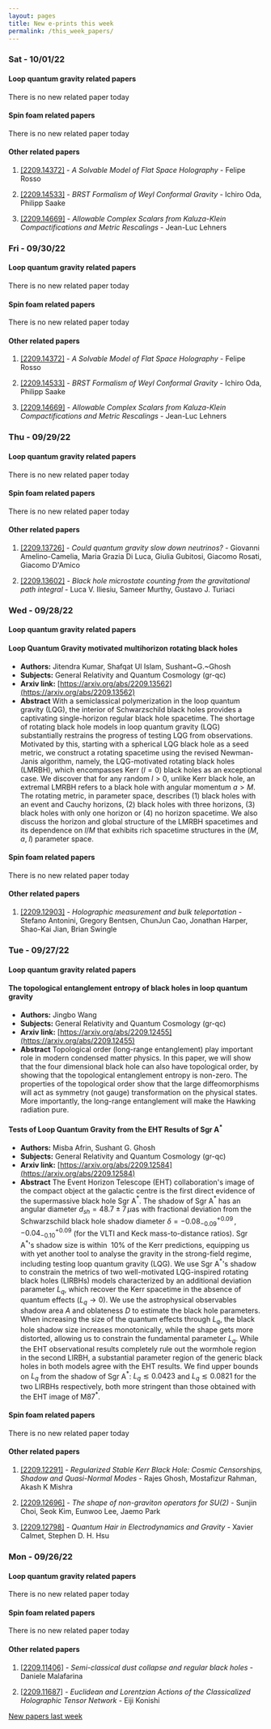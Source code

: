 ```yaml
---
layout: pages
title: New e-prints this week
permalink: /this_week_papers/
---
```




### Sat - 10/01/22

#### Loop quantum gravity related papers

There is no new related paper today 

#### Spin foam related papers

There is no new related paper today 



#### Other related papers

1. [[2209.14372]](https://arxiv.org/abs/2209.14372) - *A Solvable Model of Flat Space Holography* - Felipe Rosso

1. [[2209.14533]](https://arxiv.org/abs/2209.14533) - *BRST Formalism of Weyl Conformal Gravity* - Ichiro Oda, Philipp Saake

1. [[2209.14669]](https://arxiv.org/abs/2209.14669) - *Allowable Complex Scalars from Kaluza-Klein Compactifications and Metric  Rescalings* - Jean-Luc Lehners



### Fri - 09/30/22

#### Loop quantum gravity related papers

There is no new related paper today 

#### Spin foam related papers

There is no new related paper today 



#### Other related papers

1. [[2209.14372]](https://arxiv.org/abs/2209.14372) - *A Solvable Model of Flat Space Holography* - Felipe Rosso

1. [[2209.14533]](https://arxiv.org/abs/2209.14533) - *BRST Formalism of Weyl Conformal Gravity* - Ichiro Oda, Philipp Saake

1. [[2209.14669]](https://arxiv.org/abs/2209.14669) - *Allowable Complex Scalars from Kaluza-Klein Compactifications and Metric  Rescalings* - Jean-Luc Lehners



### Thu - 09/29/22

#### Loop quantum gravity related papers

There is no new related paper today 

#### Spin foam related papers

There is no new related paper today 



#### Other related papers

1. [[2209.13726]](https://arxiv.org/abs/2209.13726) - *Could quantum gravity slow down neutrinos?* - Giovanni Amelino-Camelia, Maria Grazia Di Luca, Giulia Gubitosi, Giacomo Rosati, Giacomo D'Amico

1. [[2209.13602]](https://arxiv.org/abs/2209.13602) - *Black hole microstate counting from the gravitational path integral* - Luca V. Iliesiu, Sameer Murthy, Gustavo J. Turiaci



### Wed - 09/28/22

#### Loop quantum gravity related papers

#### **Loop Quantum Gravity motivated multihorizon rotating black holes**
 - **Authors:** Jitendra Kumar, Shafqat Ul Islam, Sushant~G.~Ghosh
 - **Subjects:** General Relativity and Quantum Cosmology (gr-qc)
 - **Arxiv link:** [https://arxiv.org/abs/2209.13562](https://arxiv.org/abs/2209.13562)
 - **Abstract**
 With a semiclassical polymerization in the loop quantum gravity (LQG), the interior of Schwarzschild black holes provides a captivating single-horizon regular black hole spacetime. The shortage of rotating black hole models in loop quantum gravity (LQG) substantially restrains the progress of testing LQG from observations. Motivated by this, starting with a spherical LQG black hole as a seed metric, we construct a rotating spacetime using the revised Newman-Janis algorithm, namely, the LQG-motivated rotating black holes (LMRBH), which encompasses Kerr ($l=0$) black holes as an exceptional case. We discover that for any random $l>0$, unlike Kerr black hole, an extremal LMRBH refers to a black hole with angular momentum $a>M$. The rotating metric, in parameter space, describes (1) black holes with an event and Cauchy horizons, (2) black holes with three horizons, (3) black holes with only one horizon or (4) no horizon spacetime. We also discuss the horizon and global structure of the LMRBH spacetimes and its dependence on $l/M$ that exhibits rich spacetime structures in the ($M,\;a,\;l$) parameter space. 

#### Spin foam related papers

There is no new related paper today 



#### Other related papers

1. [[2209.12903]](https://arxiv.org/abs/2209.12903) - *Holographic measurement and bulk teleportation* - Stefano Antonini, Gregory Bentsen, ChunJun Cao, Jonathan Harper, Shao-Kai Jian, Brian Swingle



### Tue - 09/27/22

#### Loop quantum gravity related papers

#### **The topological entanglement entropy of black holes in loop quantum  gravity**
 - **Authors:** Jingbo Wang
 - **Subjects:** General Relativity and Quantum Cosmology (gr-qc)
 - **Arxiv link:** [https://arxiv.org/abs/2209.12455](https://arxiv.org/abs/2209.12455)
 - **Abstract**
 Topological order (long-range entanglement) play important role in modern condensed matter physics. In this paper, we will show that the four dimensional black hole can also have topological order, by showing that the topological entanglement entropy is non-zero. The properties of the topological order show that the large diffeomorphisms will act as symmetry (not gauge) transformation on the physical states. More importantly, the long-range entanglement will make the Hawking radiation pure. 

#### **Tests of Loop Quantum Gravity from the EHT Results of Sgr A$^*$**
 - **Authors:** Misba Afrin, Sushant G. Ghosh
 - **Subjects:** General Relativity and Quantum Cosmology (gr-qc)
 - **Arxiv link:** [https://arxiv.org/abs/2209.12584](https://arxiv.org/abs/2209.12584)
 - **Abstract**
 The Event Horizon Telescope (EHT) collaboration's image of the compact object at the galactic centre is the first direct evidence of the supermassive black hole Sgr A$^*$. The shadow of Sgr A$^*$ has an angular diameter $d_{sh}= 48.7 \pm 7\,\mu$as with fractional deviation from the Schwarzschild black hole shadow diameter $\delta= -0.08^{+0.09}_{-0.09}\,,-0.04^{+0.09}_{-0.10}$ (for the VLTI and Keck mass-to-distance ratios). Sgr A$^*$'s shadow size is within $~10\%$ of the Kerr predictions, equipping us with yet another tool to analyse the gravity in the strong-field regime, including testing loop quantum gravity (LQG). We use Sgr A$^*$'s shadow to constrain the metrics of two well-motivated LQG-inspired rotating black holes (LIRBHs) models characterized by an additional deviation parameter $L_q$, which recover the Kerr spacetime in the absence of quantum effects ($L_q \to 0$). We use the astrophysical observables shadow area $A$ and oblateness $D$ to estimate the black hole parameters. When increasing the size of the quantum effects through $L_q$, the black hole shadow size increases monotonically, while the shape gets more distorted, allowing us to constrain the fundamental parameter $L_q$. While the EHT observational results completely rule out the wormhole region in the second LIRBH, a substantial parameter region of the generic black holes in both models agree with the EHT results. We find upper bounds on $L_q$ from the shadow of Sgr A$^*$: $L_q \lesssim 0.0423$ and $L_q \lesssim 0.0821$ for the two LIRBHs respectively, both more stringent than those obtained with the EHT image of M87$^*$. 

#### Spin foam related papers

There is no new related paper today 



#### Other related papers

1. [[2209.12291]](https://arxiv.org/abs/2209.12291) - *Regularized Stable Kerr Black Hole: Cosmic Censorships, Shadow and  Quasi-Normal Modes* - Rajes Ghosh, Mostafizur Rahman, Akash K Mishra

1. [[2209.12696]](https://arxiv.org/abs/2209.12696) - *The shape of non-graviton operators for $SU(2)$* - Sunjin Choi, Seok Kim, Eunwoo Lee, Jaemo Park

1. [[2209.12798]](https://arxiv.org/abs/2209.12798) - *Quantum Hair in Electrodynamics and Gravity* - Xavier Calmet, Stephen D. H. Hsu



### Mon - 09/26/22

#### Loop quantum gravity related papers

There is no new related paper today 

#### Spin foam related papers

There is no new related paper today 



#### Other related papers

1. [[2209.11406]](https://arxiv.org/abs/2209.11406) - *Semi-classical dust collapse and regular black holes* - Daniele Malafarina

1. [[2209.11687]](https://arxiv.org/abs/2209.11687) - *Euclidean and Lorentzian Actions of the Classicalized Holographic Tensor  Network* - Eiji Konishi






[New papers last week]({{site.url}}/archived/weekly/pre-prints/2022/09/26/archived_weekly_papers.html)